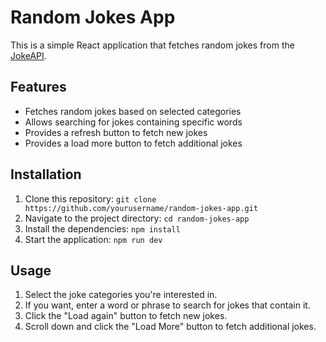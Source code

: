 # Random Jokes App

This is a simple React application that fetches random jokes from the [JokeAPI](https://v2.jokeapi.dev/).

## Features

- Fetches random jokes based on selected categories
- Allows searching for jokes containing specific words
- Provides a refresh button to fetch new jokes
- Provides a load more button to fetch additional jokes

## Installation

1. Clone this repository: `git clone https://github.com/yourusername/random-jokes-app.git`
2. Navigate to the project directory: `cd random-jokes-app`
3. Install the dependencies: `npm install`
4. Start the application: `npm run dev`

## Usage

1. Select the joke categories you're interested in.
2. If you want, enter a word or phrase to search for jokes that contain it.
3. Click the "Load again" button to fetch new jokes.
4. Scroll down and click the "Load More" button to fetch additional jokes.
